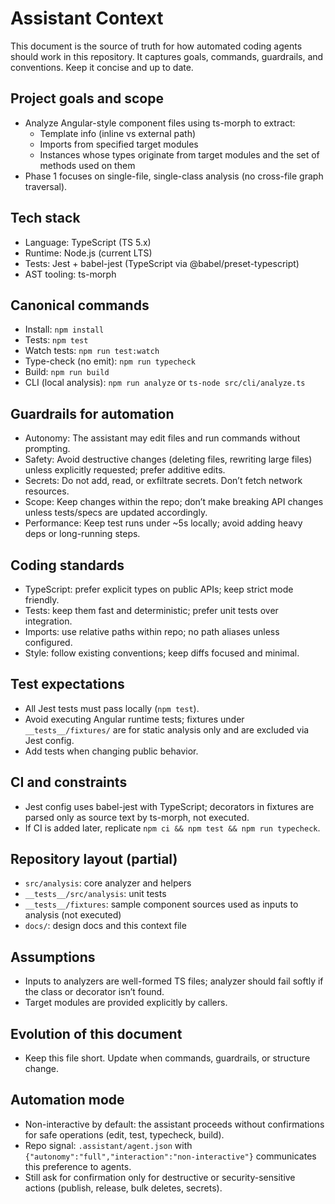 # Assistant Context

This document is the source of truth for how automated coding agents should work in this repository. It captures goals, commands, guardrails, and conventions. Keep it concise and up to date.

## Project goals and scope
- Analyze Angular-style component files using ts-morph to extract:
  - Template info (inline vs external path)
  - Imports from specified target modules
  - Instances whose types originate from target modules and the set of methods used on them
- Phase 1 focuses on single-file, single-class analysis (no cross-file graph traversal).

## Tech stack
- Language: TypeScript (TS 5.x)
- Runtime: Node.js (current LTS)
- Tests: Jest + babel-jest (TypeScript via @babel/preset-typescript)
- AST tooling: ts-morph

## Canonical commands
- Install: `npm install`
- Tests: `npm test`
- Watch tests: `npm run test:watch`
- Type-check (no emit): `npm run typecheck`
- Build: `npm run build`
- CLI (local analysis): `npm run analyze` or `ts-node src/cli/analyze.ts`

## Guardrails for automation
- Autonomy: The assistant may edit files and run commands without prompting.
- Safety: Avoid destructive changes (deleting files, rewriting large files) unless explicitly requested; prefer additive edits.
- Secrets: Do not add, read, or exfiltrate secrets. Don’t fetch network resources.
- Scope: Keep changes within the repo; don’t make breaking API changes unless tests/specs are updated accordingly.
- Performance: Keep test runs under ~5s locally; avoid adding heavy deps or long-running steps.

## Coding standards
- TypeScript: prefer explicit types on public APIs; keep strict mode friendly.
- Tests: keep them fast and deterministic; prefer unit tests over integration.
- Imports: use relative paths within repo; no path aliases unless configured.
- Style: follow existing conventions; keep diffs focused and minimal.

## Test expectations
- All Jest tests must pass locally (`npm test`).
- Avoid executing Angular runtime tests; fixtures under `__tests__/fixtures/` are for static analysis only and are excluded via Jest config.
- Add tests when changing public behavior.

## CI and constraints
- Jest config uses babel-jest with TypeScript; decorators in fixtures are parsed only as source text by ts-morph, not executed.
- If CI is added later, replicate `npm ci && npm test && npm run typecheck`.

## Repository layout (partial)
- `src/analysis`: core analyzer and helpers
- `__tests__/src/analysis`: unit tests
- `__tests__/fixtures`: sample component sources used as inputs to analysis (not executed)
- `docs/`: design docs and this context file

## Assumptions
- Inputs to analyzers are well-formed TS files; analyzer should fail softly if the class or decorator isn’t found.
- Target modules are provided explicitly by callers.

## Evolution of this document
- Keep this file short. Update when commands, guardrails, or structure change.

## Automation mode
- Non-interactive by default: the assistant proceeds without confirmations for safe operations (edit, test, typecheck, build).
- Repo signal: `.assistant/agent.json` with `{"autonomy":"full","interaction":"non-interactive"}` communicates this preference to agents.
- Still ask for confirmation only for destructive or security-sensitive actions (publish, release, bulk deletes, secrets).
